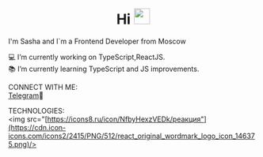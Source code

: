 <h1 align="center">Hi
<img src="https://github.com/blackcater/blackcater/raw/main/images/Hi.gif" height="32"/></h1>

I'm Sasha and I`m a Frontend Developer from Moscow

💻 I’m currently working on TypeScript,ReactJS. <br>
📚 I’m currently learning TypeScript and JS improvements.

CONNECT WITH ME:<br>
<a href="https://t.me/sasha_vikh" target="blank">Telegram</a>📱

TECHNOLOGIES: <br>
<img src="[https://icons8.ru/icon/NfbyHexzVEDk/реакция"](https://cdn.icon-icons.com/icons2/2415/PNG/512/react_original_wordmark_logo_icon_146375.png)/>
